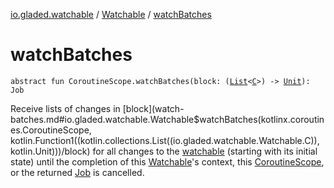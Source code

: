 [io.gladed.watchable](../index.md) / [Watchable](index.md) / [watchBatches](./watch-batches.md)

# watchBatches

`abstract fun CoroutineScope.watchBatches(block: (`[`List`](https://kotlinlang.org/api/latest/jvm/stdlib/kotlin.collections/-list/index.html)`<`[`C`](index.md#C)`>) -> `[`Unit`](https://kotlinlang.org/api/latest/jvm/stdlib/kotlin/-unit/index.html)`): Job`

Receive lists of changes in [block](watch-batches.md#io.gladed.watchable.Watchable$watchBatches(kotlinx.coroutines.CoroutineScope, kotlin.Function1((kotlin.collections.List((io.gladed.watchable.Watchable.C)), kotlin.Unit)))/block) for all changes to the [watchable](#) (starting with its initial state) until
the completion of this [Watchable](index.md)'s context, this [CoroutineScope](#), or the returned [Job](#) is cancelled.

